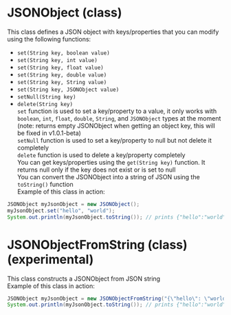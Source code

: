 # JSONObject (class)  
This class defines a JSON object with keys/properties that you can modify using the following functions:  
 - `set(String key, boolean value)`  
 - `set(String key, int value)`  
 - `set(String key, float value)`  
 - `set(String key, double value)`  
 - `set(String key, String value)`  
 - `set(String key, JSONObject value)`
 - `setNull(String key)`  
 - `delete(String key)`  
`set` function is used to set a key/property to a value, it only works with `boolean`, `int`, `float`, `double`, `String`, and `JSONObject` types at the moment (note: returns empty JSONObject when getting an object key, this will be fixed in v1.0.1-beta)  
`setNull` function is used to set a key/property to null but not delete it completely  
`delete` function is used to delete a key/property completely  
You can get keys/properties using the `get(String key)` function. It returns null only if the key does not exist or is set to null  
You can convert the JSONObject into a string of JSON using the `toString()` function  
Example of this class in action:  
```java
JSONObject myJsonObject = new JSONObject();
myJsonObject.set("hello", "world");
System.out.println(myJsonObject.toString()); // prints {"hello":"world"}
```  

# JSONObjectFromString (class) (experimental)  
This class constructs a JSONObject from JSON string  
Example of this class in action:  
```java
JSONObject myJsonObject = new JSONObjectFromString("{\"hello\": \"world\"}");
System.out.println(myJsonObject.toString()); // prints {"hello":"world"}
```